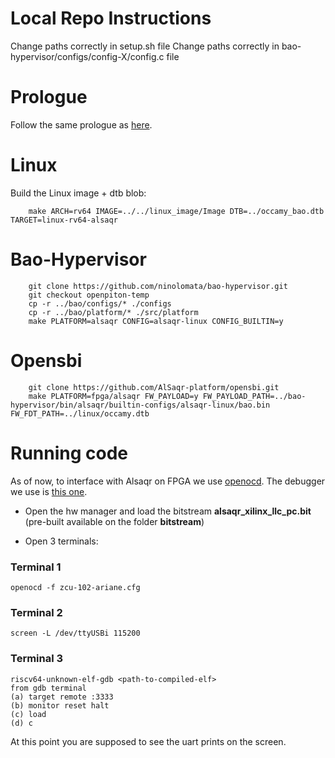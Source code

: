 # Local Repo Instructions
Change paths correctly in setup.sh file
Change paths correctly in bao-hypervisor/configs/config-X/config.c file
# Prologue
Follow the same prologue as [here](https://github.com/ninolomata/bao-cva6-guide).

# Linux
Build the Linux image + dtb blob:
```
    make ARCH=rv64 IMAGE=../../linux_image/Image DTB=../occamy_bao.dtb TARGET=linux-rv64-alsaqr
```
# Bao-Hypervisor
```
    git clone https://github.com/ninolomata/bao-hypervisor.git
    git checkout openpiton-temp
    cp -r ../bao/configs/* ./configs
    cp -r ../bao/platform/* ./src/platform
    make PLATFORM=alsaqr CONFIG=alsaqr-linux CONFIG_BUILTIN=y
```
# Opensbi
```
    git clone https://github.com/AlSaqr-platform/opensbi.git
    make PLATFORM=fpga/alsaqr FW_PAYLOAD=y FW_PAYLOAD_PATH=../bao-hypervisor/bin/alsaqr/builtin-configs/alsaqr-linux/bao.bin FW_FDT_PATH=../linux/occamy.dtb
```

# Running code 

As of now, to interface with Alsaqr on FPGA we use [openocd](https://github.com/riscv/riscv-openocd). The debugger we use is [this one](https://www.olimex.com/Products/ARM/JTAG/ARM-USB-OCD-H/).

 * Open the hw manager and load the bitstream  **alsaqr_xilinx_llc_pc.bit**  (pre-built available on the folder **bitstream**)

 * Open 3 terminals:

### Terminal 1

```
openocd -f zcu-102-ariane.cfg
```
### Terminal 2

```
screen -L /dev/ttyUSBi 115200
```
### Terminal 3

```
riscv64-unknown-elf-gdb <path-to-compiled-elf>
from gdb terminal
(a) target remote :3333
(b) monitor reset halt
(c) load
(d) c
```
At this point you are supposed to see the uart prints on the screen.
